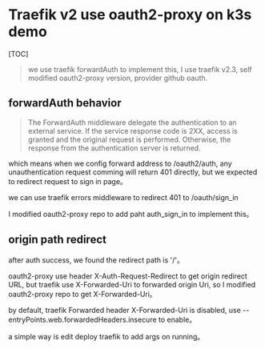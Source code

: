 # Traefik v2 use oauth2-proxy  on k3s demo



[TOC]

> we use traefik forwardAuth to implement this, 
I use traefik v2.3,  self modified oauth2-proxy version,  provider github oauth.

>
> 



##  forwardAuth behavior

>  The ForwardAuth middleware delegate the authentication to an external service. If the service response code is 2XX, access is granted and the original request is performed. Otherwise, the response from the authentication server is returned.

which means when we config forward address to /oauth2/auth,   any unauthentication request comming will return 401 directly,  but we expected to  redirect request to sign in page。

we can use  traefik  errors middleware to redirect 401 to /oauth/sign_in

I modified oauth2-proxy repo to add paht auth_sign_in to implement this。



## origin path redirect

 after auth success, we found the redirect path is '/'。

oauth2-proxy use header X-Auth-Request-Redirect to get origin redirect URL, but traefik use X-Forwarded-Uri to forwarded origin Uri,   so I modified oauth2-proxy repo to  get X-Forwarded-Uri。

 by default, traefik Forwarded header  X-Forwarded-Uri is disabled,   use --entryPoints.web.forwardedHeaders.insecure to enable。

a simple way is edit deploy traefik to add args on running。








